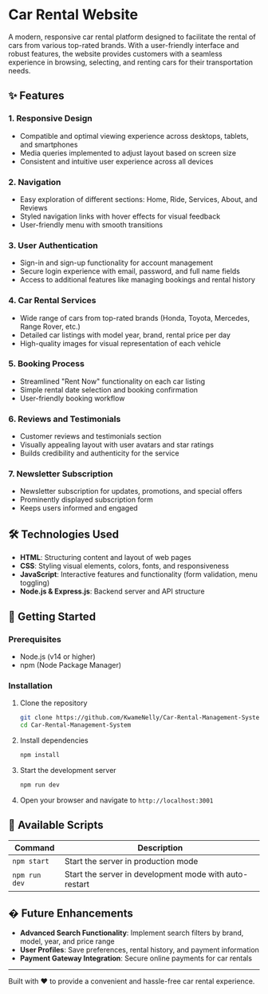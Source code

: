 # Car Rental Website

A modern, responsive car rental platform designed to facilitate the rental of cars from various top-rated brands. With a user-friendly interface and robust features, the website provides customers with a seamless experience in browsing, selecting, and renting cars for their transportation needs.

## ✨ Features

### 1. Responsive Design
- Compatible and optimal viewing experience across desktops, tablets, and smartphones
- Media queries implemented to adjust layout based on screen size
- Consistent and intuitive user experience across all devices

### 2. Navigation
- Easy exploration of different sections: Home, Ride, Services, About, and Reviews
- Styled navigation links with hover effects for visual feedback
- User-friendly menu with smooth transitions

### 3. User Authentication
- Sign-in and sign-up functionality for account management
- Secure login experience with email, password, and full name fields
- Access to additional features like managing bookings and rental history

### 4. Car Rental Services
- Wide range of cars from top-rated brands (Honda, Toyota, Mercedes, Range Rover, etc.)
- Detailed car listings with model year, brand, rental price per day
- High-quality images for visual representation of each vehicle

### 5. Booking Process
- Streamlined "Rent Now" functionality on each car listing
- Simple rental date selection and booking confirmation
- User-friendly booking workflow

### 6. Reviews and Testimonials
- Customer reviews and testimonials section
- Visually appealing layout with user avatars and star ratings
- Builds credibility and authenticity for the service

### 7. Newsletter Subscription
- Newsletter subscription for updates, promotions, and special offers
- Prominently displayed subscription form
- Keeps users informed and engaged

## 🛠️ Technologies Used

- **HTML**: Structuring content and layout of web pages
- **CSS**: Styling visual elements, colors, fonts, and responsiveness
- **JavaScript**: Interactive features and functionality (form validation, menu toggling)
- **Node.js & Express.js**: Backend server and API structure

## 🚀 Getting Started

### Prerequisites
- Node.js (v14 or higher)
- npm (Node Package Manager)

### Installation
1. Clone the repository
   ```bash
   git clone https://github.com/KwameNelly/Car-Rental-Management-System.git
   cd Car-Rental-Management-System
   ```

2. Install dependencies
   ```bash
   npm install
   ```

3. Start the development server
   ```bash
   npm run dev
   ```

4. Open your browser and navigate to `http://localhost:3001`

## 📝 Available Scripts

| Command | Description |
|---------|-------------|
| `npm start` | Start the server in production mode |
| `npm run dev` | Start the server in development mode with auto-restart |

## � Future Enhancements

- **Advanced Search Functionality**: Implement search filters by brand, model, year, and price range
- **User Profiles**: Save preferences, rental history, and payment information
- **Payment Gateway Integration**: Secure online payments for car rentals

---

Built with ❤️ to provide a convenient and hassle-free car rental experience.
